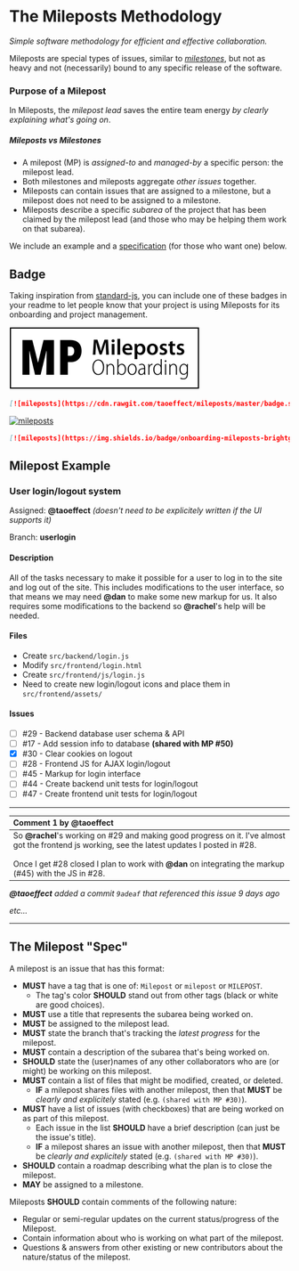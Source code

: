 # The Mileposts Methodology

_Simple software methodology for efficient and effective collaboration._

Mileposts are special types of issues, similar to _[milestones](https://guides.github.com/features/issues/#filtering)_, but not as heavy and not (necessarily) bound to any specific release of the software.

### Purpose of a Milepost

In Mileposts, the _milepost lead_ saves the entire team energy _by clearly explaining what's going on_.

##### _Mileposts_ vs _Milestones_

- A milepost (MP) is _assigned-to_ and _managed-by_ a specific person: the milepost lead.
- Both milestones and mileposts aggregate _other issues_ together.
- Mileposts can contain issues that are assigned to a milestone, but a milepost does not need to be assigned to a milestone.
- Mileposts describe a specific _subarea_ of the project that has been claimed by the milepost lead (and those who may be helping them work on that subarea).

We include an example and a [specification](#the-milepost-spec) (for those who want one) below.

## Badge

Taking inspiration from [standard-js](https://github.com/feross/standard), you can include one of these badges in your readme to
let people know that your project is using Mileposts for its onboarding and project management.

[![mileposts](badge.svg)](https://github.com/taoeffect/mileposts)

```markdown
[![mileposts](https://cdn.rawgit.com/taoeffect/mileposts/master/badge.svg)](https://github.com/taoeffect/mileposts)
```

[![mileposts](https://img.shields.io/badge/onboarding-mileposts-brightgreen.svg)](https://github.com/taoeffect/mileposts)

```markdown
[![mileposts](https://img.shields.io/badge/onboarding-mileposts-brightgreen.svg)](https://github.com/taoeffect/mileposts)
```


## Milepost Example

### User login/logout system

Assigned: **@taoeffect** _(doesn't need to be explicitely written if the UI supports it)_

Branch: **userlogin**

#### Description

All of the tasks necessary to make it possible for a user to log in to the site and log out of the site. This includes modifications to the user interface, so that means we may need **@dan** to make some new markup for us. It also requires some modifications to the backend so **@rachel**'s help will be needed.

#### Files

- Create `src/backend/login.js`
- Modify `src/frontend/login.html`
- Create `src/frontend/js/login.js`
- Need to create new login/logout icons and place them in `src/frontend/assets/`

#### Issues

- [ ] #29 - Backend database user schema & API
- [ ] #17 - Add session info to database **(shared with MP #50)**
- [x] #30 - Clear cookies on logout
- [ ] #28 - Frontend JS for AJAX login/logout
- [ ] #45 - Markup for login interface
- [ ] #44 - Create backend unit tests for login/logout
- [ ] #47 - Create frontend unit tests for login/logout

------------

| Comment 1 by @taoeffect                                                                                                                                                                                                                                          |
|:-----------------------------------------------------------------------------------------------------------------------------------------------------------------------------------------------------------------------------------------------------------------|
| So **@rachel**'s working on #29 and making good progress on it. I've almost got the frontend js working, see the latest updates I posted in #28.<br/><br/>Once I get #28 closed I plan to work with **@dan** on integrating the markup (#45) with the JS in #28. |

_**@taoeffect** added a commit `9adeaf` that referenced this issue 9 days ago_

_etc..._

-------------

## The Milepost "Spec"

A milepost is an issue that has this format:

- **MUST** have a tag that is one of: `Milepost` or `milepost` or `MILEPOST`.
  - The tag's color **SHOULD** stand out from other tags (black or white are good choices).
- **MUST** use a title that represents the subarea being worked on.
- **MUST** be assigned to the milepost lead.
- **MUST** state the branch that's tracking the _latest progress_ for the milepost.
- **MUST** contain a description of the subarea that's being worked on.
- **SHOULD** state the (user)names of any other collaborators who are (or might) be working on this milepost.
- **MUST** contain a list of files that might be modified, created, or deleted.
  - **IF** a milepost shares files with another milepost, then that **MUST** be _clearly and explicitely_ stated (e.g. `(shared with MP #30)`).
- **MUST** have a list of issues (with checkboxes) that are being worked on as part of this milepost.
  - Each issue in the list **SHOULD** have a brief description (can just be the issue's title).
  - **IF** a milepost shares an issue with another milepost, then that **MUST** be _clearly and explicitely_ stated (e.g. `(shared with MP #30)`).
- **SHOULD** contain a roadmap describing what the plan is to close the milepost.
- **MAY** be assigned to a milestone.

Mileposts **SHOULD** contain comments of the following nature:

- Regular or semi-regular updates on the current status/progress of the Milepost.
- Contain information about who is working on what part of the milepost.
- Questions & answers from other existing or new contributors about the nature/status of the milepost.
